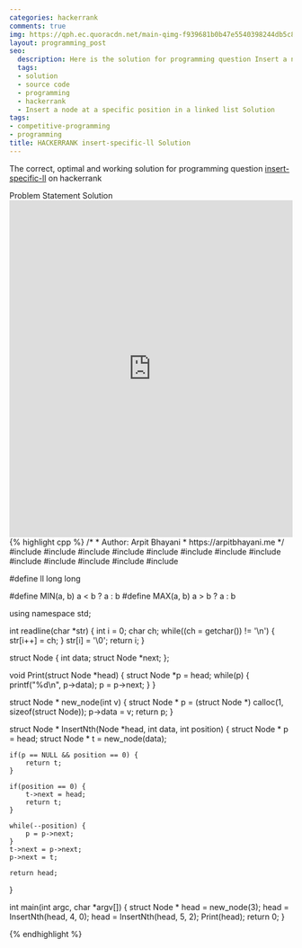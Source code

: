 ```yaml
---
categories: hackerrank
comments: true
img: https://qph.ec.quoracdn.net/main-qimg-f939681b0b47e5540398244db5c8966f?convert_to_webp=true
layout: programming_post
seo:
  description: Here is the solution for programming question Insert a node at a specific position in a linked list on hackerrank
  tags:
  - solution
  - source code
  - programming
  - hackerrank
  - Insert a node at a specific position in a linked list Solution
tags:
- competitive-programming
- programming
title: HACKERRANK insert-specific-ll Solution
---
```

The correct, optimal and working solution for programming question [insert-specific-ll](https://www.hackerrank.com/challenges/insert-a-node-at-a-specific-position-in-a-linked-list) on hackerrank

<div class="ui secondary pointing large menu">
  <a class="grey item" data-tab="problem-statement">
    Problem Statement
  </a>
  <a class="active item grey" data-tab="solution">
    Solution
  </a>
</div>
<div class="ui bottom attached tab" data-tab="problem-statement">
    <iframe src="https://www.hackerrank.com/challenges/insert-a-node-at-a-specific-position-in-a-linked-list" width="100%" height="600px" style="overflow: scroll; border: none;"></iframe>
</div>
<div class="ui bottom attached active tab" data-tab="solution">
{% highlight cpp %}
/*
 *  Author: Arpit Bhayani
 *  https://arpitbhayani.me
 */
#include <cmath>
#include <cstdio>
#include <cstdlib>
#include <climits>
#include <deque>
#include <iostream>
#include <list>
#include <limits>
#include <map>
#include <queue>
#include <set>
#include <stack>
#include <vector>

#define ll long long

#define MIN(a, b) a < b ? a : b
#define MAX(a, b) a > b ? a : b

using namespace std;

int readline(char *str) {
    int i = 0;
    char ch;
    while((ch = getchar()) != '\n') {
        str[i++] = ch;
    }
    str[i] = '\0';
    return i;
}

struct Node {
    int data;
    struct Node *next;
};

void Print(struct Node *head) {
    struct Node *p = head;
    while(p) {
        printf("%d\n", p->data);
        p = p->next;
    }
}

struct Node * new_node(int v) {
    struct Node * p = (struct Node *) calloc(1, sizeof(struct Node));
    p->data = v;
    return p;
}

struct Node * InsertNth(Node *head, int data, int position) {
    struct Node * p = head;
    struct Node * t = new_node(data);

    if(p == NULL && position == 0) {
        return t;
    }

    if(position == 0) {
        t->next = head;
        return t;
    }

    while(--position) {
        p = p->next;
    }
    t->next = p->next;
    p->next = t;

    return head;
}

int main(int argc, char *argv[]) {
    struct Node * head = new_node(3);
    head = InsertNth(head, 4, 0);
    head = InsertNth(head, 5, 2);
    Print(head);
    return 0;
}

{% endhighlight %}
</div>
